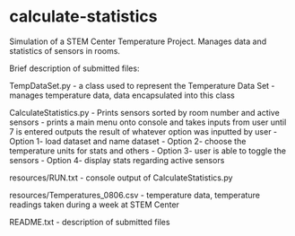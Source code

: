 # calculate-statistics
Simulation of a STEM Center Temperature Project. Manages data and statistics of sensors in rooms.

Brief description of submitted files:

TempDataSet.py
    - a class used to represent the Temperature Data Set
    - manages temperature data, data encapsulated into this class

CalculateStatistics.py
    - Prints sensors sorted by room number and active sensors
    - prints a main menu onto console and takes inputs from user until 7 is entered
      outputs the result of whatever option was inputted by user
    - Option 1- load dataset and name dataset
    - Option 2- choose the temperature units for stats and others
    - Option 3- user is able to toggle the sensors
    - Option 4- display stats regarding active sensors

resources/RUN.txt
    - console output of CalculateStatistics.py

resources/Temperatures_0806.csv
    - temperature data, temperature readings taken during a week at STEM Center

README.txt
    - description of submitted files
